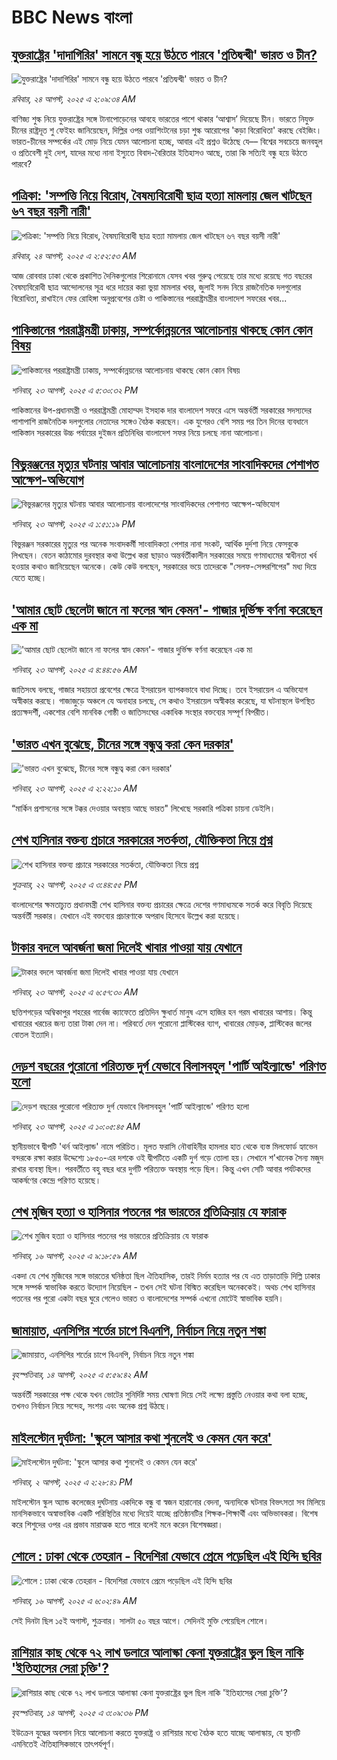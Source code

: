 # BBC News বাংলা## [যুক্তরাষ্ট্রের 'দাদাগিরির' সামনে বন্ধু হয়ে উঠতে পারবে 'প্রতিদ্বন্দ্বী' ভারত ও চীন?](https://www.bbc.com/bengali/articles/cy5p2976k2yo?at_medium=RSS&at_campaign=rss?at_campaign=githubrss)![যুক্তরাষ্ট্রের 'দাদাগিরির' সামনে বন্ধু হয়ে উঠতে পারবে 'প্রতিদ্বন্দ্বী' ভারত ও চীন?](https://ichef.bbci.co.uk/ace/ws/240/cpsprodpb/b2cf/live/fa5babc0-800c-11f0-83c9-e1191d1c16a3.jpg)_রবিবার, ২৪ আগস্ট, ২০২৫ এ ২:০৯:৩৪ AM_বাণিজ্য শুল্ক নিয়ে যুক্তরাষ্ট্রের সঙ্গে টানাপোড়েনের আবহে ভারতের পাশে থাকার ‘আশ্বাস’ দিয়েছে চীন। ভারতে নিযুক্ত চীনের রাষ্ট্রদূত শু ফেইহং জানিয়েছেন, দিল্লির ওপর ওয়াশিংটনের চড়া শুল্ক আরোপের 'কড়া বিরোধিতা' করছে বেইজিং। ভারত-চীনের সম্পর্কের এই মোড় নিয়ে যেমন আলোচনা হচ্ছে, আবার এই প্রশ্নও উঠেছে যে–– বিশ্বের সবচেয়ে জনবহুল ও প্রতিবেশী দুই দেশ, যাদের মধ্যে নানা ইস্যুতে বিবাদ-বৈরিতার ইতিহাসও আছে, তারা কি সত্যিই বন্ধু হয়ে উঠতে পারবে?## [পত্রিকা: 'সম্পত্তি নিয়ে বিরোধ, বৈষম্যবিরোধী ছাত্র হত্যা মামলায় জেল খাটছেন ৬৭ বছর বয়সী নারী'](https://www.bbc.com/bengali/articles/c15lygz9ggwo?at_medium=RSS&at_campaign=rss?at_campaign=githubrss)![পত্রিকা: 'সম্পত্তি নিয়ে বিরোধ, বৈষম্যবিরোধী ছাত্র হত্যা মামলায় জেল খাটছেন ৬৭ বছর বয়সী নারী'](https://ichef.bbci.co.uk/ace/ws/240/cpsprodpb/d913/live/6c75f3f0-8094-11f0-871b-5544342c246f.jpg)_রবিবার, ২৪ আগস্ট, ২০২৫ এ ২:৫২:৫৩ AM_আজ রোববার ঢাকা থেকে প্রকাশিত দৈনিকগুলোর শিরোনামে যেসব খবর গুরুত্ব পেয়েছে তার মধ্যে রয়েছে গত বছরের বৈষম্যবিরোধী ছাত্র আন্দোলনের সূত্র ধরে দায়ের করা ভুয়া মামলার খবর, জুলাই সনদ নিয়ে রাজনৈতিক দলগুলোর বিরোধিতা, রাখাইনে ফের রোহিঙ্গা অনুপ্রবেশের চেষ্টা ও পাকিস্তানের পররাষ্ট্রমন্ত্রীর বাংলাদেশ সফরের খবর...## [পাকিস্তানের পররাষ্ট্রমন্ত্রী ঢাকায়, সম্পর্কোন্নয়নের আলোচনায় থাকছে কোন কোন বিষয়](https://www.bbc.com/bengali/articles/cqlepp7we09o?at_medium=RSS&at_campaign=rss?at_campaign=githubrss)![পাকিস্তানের পররাষ্ট্রমন্ত্রী ঢাকায়, সম্পর্কোন্নয়নের আলোচনায় থাকছে কোন কোন বিষয়](https://ichef.bbci.co.uk/ace/ws/240/cpsprodpb/b48a/live/3a326a90-8035-11f0-875d-638b289b823e.jpg)_শনিবার, ২৩ আগস্ট, ২০২৫ এ ৫:৩০:৩২ PM_পাকিস্তানের উপ-প্রধানমন্ত্রী ও পররাষ্ট্রমন্ত্রী মোহাম্মদ ইসহাক দার বাংলাদেশ সফরে এসে অন্তর্বর্তী সরকারের সদস্যদের পাশাপাশি রাজনৈতিক দলগুলোর নেতাদের সঙ্গেও বৈঠক করছেন। এক যুগেরও বেশি সময় পর তিন দিনের ব্যবধানে পাকিস্তান সরকারের উচ্চ পর্যায়ের দুইজন প্রতিনিধির বাংলাদেশ সফর নিয়ে চলছে নানা আলোচনা।## [বিভুরঞ্জনের মৃত্যুর ঘটনায় আবার আলোচনায় বাংলাদেশের সাংবাদিকদের পেশাগত আক্ষেপ-অভিযোগ](https://www.bbc.com/bengali/articles/cwy127nq2njo?at_medium=RSS&at_campaign=rss?at_campaign=githubrss)![বিভুরঞ্জনের মৃত্যুর ঘটনায় আবার আলোচনায় বাংলাদেশের সাংবাদিকদের পেশাগত আক্ষেপ-অভিযোগ](https://ichef.bbci.co.uk/ace/ws/240/cpsprodpb/7f14/live/8def4630-8021-11f0-992d-757a737651eb.jpg)_শনিবার, ২৩ আগস্ট, ২০২৫ এ ১:৫১:১৯ PM_বিভুরঞ্জন সরকারের মৃত্যুর পর অনেক সংবাদকর্মী সাংবাদিকতা পেশার নানা সংকট, আর্থিক দুর্দশা নিয়ে ফেসবুকে লিখছেন। বেতন কাঠামোর দুরবস্থার কথা উল্লেখ করা ছাড়াও অন্তর্বর্তীকালীন সরকারের সময়ে গণমাধ্যমের স্বাধীনতা খর্ব হওয়ার কথাও জানিয়েছেন অনেকে। কেউ কেউ বলছেন, সরকারের ভয়ে তাদেরকে "সেলফ-সেন্সরশিপের" মধ্য দিয়ে যেতে হচ্ছে।## ['আমার ছোট ছেলেটা জানে না ফলের স্বাদ কেমন'- গাজার দুর্ভিক্ষ বর্ণনা করেছেন এক মা](https://www.bbc.com/bengali/articles/cy0q2qx48gqo?at_medium=RSS&at_campaign=rss?at_campaign=githubrss)!['আমার ছোট ছেলেটা জানে না ফলের স্বাদ কেমন'- গাজার দুর্ভিক্ষ বর্ণনা করেছেন এক মা](https://ichef.bbci.co.uk/ace/ws/240/cpsprodpb/e4c7/live/c789bbb0-7fc6-11f0-a34f-318be3fb0481.jpg)_শনিবার, ২৩ আগস্ট, ২০২৫ এ ৪:৪৪:৫৬ AM_জাতিসংঘ বলছে, গাজার সহায়তা প্রবেশের ক্ষেত্রে ইসরায়েল ব্যাপকভাবে বাধা দিচ্ছে। তবে ইসরায়েল এ অভিযোগ অস্বীকার করছে। গাজাজুড়ে অঞ্চলে যে অনাহার চলছে, সে কথাও ইসরায়েল অস্বীকার করেছে, যা ঘটনাস্থলে উপস্থিত প্রত্যক্ষদর্শী, একশোর বেশি মানবিক গোষ্ঠী ও জাতিসংঘের একাধিক সংস্থার বক্তব্যের সম্পূর্ণ বিপরীত।## ['ভারত এখন বুঝেছে, চীনের সঙ্গে বন্ধুত্ব করা কেন দরকার'](https://www.bbc.com/bengali/articles/cj4wpx9kpd2o?at_medium=RSS&at_campaign=rss?at_campaign=githubrss)!['ভারত এখন বুঝেছে, চীনের সঙ্গে বন্ধুত্ব করা কেন দরকার'](https://ichef.bbci.co.uk/ace/ws/240/cpsprodpb/537c/live/64a5a260-7f3b-11f0-8ba1-69e5fdbb2b15.jpg)_শনিবার, ২৩ আগস্ট, ২০২৫ এ ২:২২:১০ AM_“মার্কিন প্রশাসনের সঙ্গে টক্কর দেওয়ার অবস্থায় আছে ভারত" লিখেছে সরকারি পত্রিকা   চায়না ডেইলি।## [শেখ হাসিনার বক্তব্য প্রচারে সরকারের সতর্কতা, যৌক্তিকতা নিয়ে প্রশ্ন ](https://www.bbc.com/bengali/articles/cy85279gr7vo?at_medium=RSS&at_campaign=rss?at_campaign=githubrss)![শেখ হাসিনার বক্তব্য প্রচারে সরকারের সতর্কতা, যৌক্তিকতা নিয়ে প্রশ্ন ](https://ichef.bbci.co.uk/ace/ws/240/cpsprodpb/f576/live/be594130-7f5a-11f0-a34f-318be3fb0481.jpg)_শুক্রবার, ২২ আগস্ট, ২০২৫ এ ৩:৪৪:৫৫ PM_বাংলাদেশের ক্ষমতাচ্যুত প্রধানমন্ত্রী শেখ হাসিনার বক্তব্য প্রচারের ক্ষেত্রে দেশের গণমাধ্যমকে সতর্ক করে বিবৃতি দিয়েছে অন্তর্বর্তী সরকার। যেখানে এই বক্তব্যের প্রচারণাকে অপরাধ হিসেবে উল্লেখ করা হয়েছে।## [টাকার বদলে আবর্জনা জমা দিলেই খাবার পাওয়া যায় যেখানে](https://www.bbc.com/bengali/articles/clydz09v3veo?at_medium=RSS&at_campaign=rss?at_campaign=githubrss)![টাকার বদলে আবর্জনা জমা দিলেই খাবার পাওয়া যায় যেখানে](https://ichef.bbci.co.uk/ace/ws/240/cpsprodpb/5aab/live/cbe81280-7db2-11f0-a34f-318be3fb0481.jpg)_শনিবার, ২৩ আগস্ট, ২০২৫ এ ৬:৫৭:৩০ AM_ছত্তিশগড়ের অম্বিকাপুর শহরের গার্বেজ ক্যাফেতে প্রতিদিন ক্ষুধার্ত মানুষ এসে হাজির হন গরম খাবারের আশায়। কিন্তু খাবারের খরচের জন্য তারা টাকা দেন না। পরিবর্তে দেন পুরোনো প্লাস্টিকের ব্যাগ, খাবারের মোড়ক, প্লাস্টিকের জলের বোতল ইত্যাদি।## [দেড়শ বছরের পুরোনো পরিত্যক্ত দুর্গ যেভাবে বিলাসবহুল 'পার্টি আইল্যান্ডে' পরিণত হলো](https://www.bbc.com/bengali/articles/c4ge0m15nnqo?at_medium=RSS&at_campaign=rss?at_campaign=githubrss)![দেড়শ বছরের পুরোনো পরিত্যক্ত দুর্গ যেভাবে বিলাসবহুল 'পার্টি আইল্যান্ডে' পরিণত হলো](https://ichef.bbci.co.uk/ace/ws/240/cpsprodpb/970f/live/66710650-7b87-11f0-83cc-c5da98c419b8.jpg)_শনিবার, ২৩ আগস্ট, ২০২৫ এ ১০:০৫:৪৫ AM_স্থানীয়ভাবে দ্বীপটি 'থর্ন আইল্যান্ড' নামে পরিচিত। মূলত ফরাসি নৌবাহিনীর হামলার হাত থেকে ব্যস্ত মিলফোর্ড হ্যাভেন বন্দরকে রক্ষা করার উদ্দেশ্যে ১৮৫০-এর দশকে ওই দ্বীপটিতে একটি দুর্গ গড়ে তোলা হয়। সেখানে শ'খানেক সৈন্য মজুদ রাখার ব্যবস্থা ছিল। পরবর্তীতে বহু বছর ধরে দুর্গটি পরিত্যক্ত অবস্থায় পড়ে ছিল। কিন্তু এখন সেটি আবার পর্যটকদের আকর্ষণের কেন্দ্রে পরিণত হয়েছে।## [শেখ মুজিব হত্যা ও হাসিনার পতনের পর ভারতের প্রতিক্রিয়ায় যে ফারাক](https://www.bbc.com/bengali/articles/cly39465d10o?at_medium=RSS&at_campaign=rss?at_campaign=githubrss)![শেখ মুজিব হত্যা ও হাসিনার পতনের পর ভারতের প্রতিক্রিয়ায় যে ফারাক](https://ichef.bbci.co.uk/ace/ws/240/cpsprodpb/473f/live/567ab140-7855-11f0-8071-1788c7e8ae0e.jpg)_শনিবার, ১৬ আগস্ট, ২০২৫ এ ৯:১৮:৫৯ AM_একদা যে শেখ মুজিবের সঙ্গে ভারতের ঘনিষ্ঠতা ছিল ঐতিহাসিক, তারই নির্মম হত্যার পর যে এত তাড়াতাড়ি দিল্লি ঢাকার সঙ্গে সম্পর্ক স্বাভাবিক করতে উদ্যোগ নিয়েছিল - তখন সেই ঘটনা বিস্মিত করেছিল অনেককেই। অথচ শেখ হাসিনার পতনের পর পুরো একটা বছর ঘুরে গেলেও ভারত ও বাংলাদেশের সম্পর্ক এখনো মোটেই স্বাভাবিক হয়নি।## [জামায়াত, এনসিপির শর্তের চাপে বিএনপি, নির্বাচন নিয়ে নতুন শঙ্কা ](https://www.bbc.com/bengali/articles/cgjyd701vwgo?at_medium=RSS&at_campaign=rss?at_campaign=githubrss)![জামায়াত, এনসিপির শর্তের চাপে বিএনপি, নির্বাচন নিয়ে নতুন শঙ্কা ](https://ichef.bbci.co.uk/ace/ws/240/cpsprodpb/6c32/live/ba7784d0-78a4-11f0-a975-cb151ca452f4.jpg)_বৃহস্পতিবার, ১৪ আগস্ট, ২০২৫ এ ৫:৫৯:৪২ AM_অন্তর্বর্তী সরকারের পক্ষ থেকে যখন ভোটের সুনির্দিষ্ট সময় ঘোষণা দিয়ে সেই লক্ষ্যে প্রস্তুতি নেওয়ার কথা বলা হচ্ছে, তখনও নির্বাচন নিয়ে সন্দেহ, সংশয় এবং অনেক প্রশ্ন উঠছে।## [মাইলস্টোন দুর্ঘটনা: 'স্কুলে আসার কথা শুনলেই ও কেমন যেন করে'](https://www.bbc.com/bengali/articles/cz0ylyd50k3o?at_medium=RSS&at_campaign=rss?at_campaign=githubrss)![মাইলস্টোন দুর্ঘটনা: 'স্কুলে আসার কথা শুনলেই ও কেমন যেন করে'](https://ichef.bbci.co.uk/ace/ws/240/cpsprodpb/b1a9/live/559e9ab0-6fa5-11f0-8dbd-f3d32ebd3327.png)_শনিবার, ২ আগস্ট, ২০২৫ এ ২:২৮:৪১ PM_মাইলস্টোন স্কুল অ্যান্ড কলেজের দুর্ঘটনায় একদিকে বন্ধু বা স্বজন হারানোর বেদনা, অন্যদিকে ঘটনার বিভৎসতা সব মিলিয়ে মানসিকভাবে অস্বাভাবিক একটি পরিস্থিতির মধ্যে দিয়েই যাচ্ছে প্রতিষ্ঠানটির শিক্ষক-শিক্ষার্থী এবং অভিভাবকরা। বিশেষ করে শিশুদের ওপর এর প্রভাব মারাত্মক হতে পারে বলেই মনে করেন বিশেষজ্ঞরা।## [শোলে : ঢাকা থেকে তেহরান - বিদেশিরা যেভাবে প্রেমে পড়েছিল এই হিন্দি ছবির](https://www.bbc.com/bengali/articles/cly73ww3wyxo?at_medium=RSS&at_campaign=rss?at_campaign=githubrss)![শোলে : ঢাকা থেকে তেহরান - বিদেশিরা যেভাবে প্রেমে পড়েছিল এই হিন্দি ছবির](https://ichef.bbci.co.uk/ace/ws/240/cpsprodpb/22a4/live/5b2e4060-79d8-11f0-83cc-c5da98c419b8.jpg)_শনিবার, ১৬ আগস্ট, ২০২৫ এ ৬:০২:৪৯ AM_সেই দিনটা ছিল ১৫ই অগাস্ট, শুক্রবার। সালটা ৫০ বছর আগে। সেদিনই মুক্তি পেয়েছিল শোলে।## [রাশিয়ার কাছ থেকে ৭২ লাখ ডলারে আলাস্কা কেনা যুক্তরাষ্ট্রের ভুল ছিল নাকি 'ইতিহাসের সেরা চুক্তি'?](https://www.bbc.com/bengali/articles/c2kzpq131nzo?at_medium=RSS&at_campaign=rss?at_campaign=githubrss)![রাশিয়ার কাছ থেকে ৭২ লাখ ডলারে আলাস্কা কেনা যুক্তরাষ্ট্রের ভুল ছিল নাকি 'ইতিহাসের সেরা চুক্তি'?](https://ichef.bbci.co.uk/ace/ws/240/cpsprodpb/72b4/live/8b981eb0-78ed-11f0-8071-1788c7e8ae0e.jpg)_বৃহস্পতিবার, ১৪ আগস্ট, ২০২৫ এ ৩:০৯:৩৬ PM_ইউক্রেন যুদ্ধের অবসান নিয়ে আলোচনা করতে যুক্তরাষ্ট্র ও রাশিয়ার মধ্যে বৈঠক হতে যাচ্ছে আলাস্কায়, যে স্থানটি এমনিতেই ঐতিহাসিকভাবে তাৎপর্যপূর্ণ।